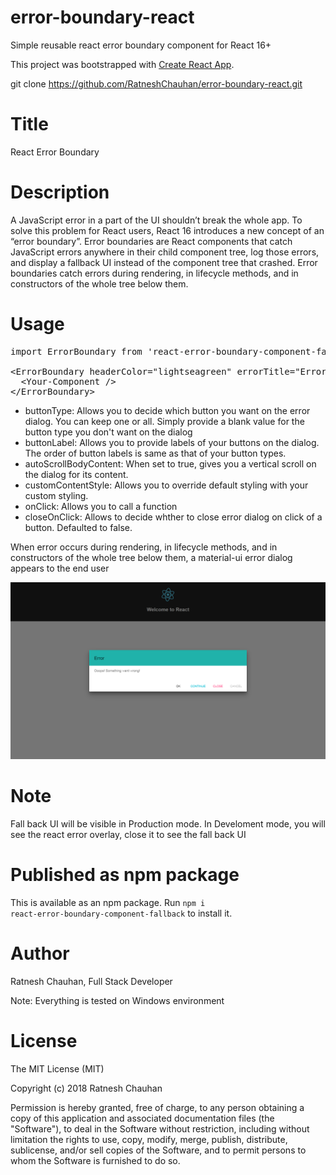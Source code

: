 # error-boundary-react
Simple reusable react error boundary component for React 16+

This project was bootstrapped with [Create React App](https://github.com/facebookincubator/create-react-app).

git clone https://github.com/RatneshChauhan/error-boundary-react.git

Title
==============
React Error Boundary


Description
=================
A JavaScript error in a part of the UI shouldn’t break the whole app. To solve this problem for React users, React 16 introduces a new concept of an “error boundary”.
Error boundaries are React components that catch JavaScript errors anywhere in their child component tree, log those errors, and display a fallback UI instead of the component tree that crashed. Error boundaries catch errors during rendering, in lifecycle methods, and in constructors of the whole tree below them.

Usage
==========================
 
 <pre><span class="pl-k">import</span><span class="pl-smi"> ErrorBoundary</span><span class="pl-k"> from</span> <span class="pl-s"><span class="pl-pds">'</span>react-error-boundary-component-fallback<span class="pl-pds">'</span></span>;

&lt;<span class="pl-ent"><span class="pl-c1">ErrorBoundary headerColor="lightseagreen" errorTitle="Error" errorText="Ooops! Something went wrong!" buttonType={['default', 'primary', 'secondary', 'disabled']} buttonLabel={['Ok', 'Continue', 'Close', 'Cancel']} onClick={'function-to-be-called'} closeOnClick={false} modal={true} autoScrollBodyContent={false} customContentStyle={null}</span></span>&gt;
  &lt;<span class="pl-ent"><span class="pl-c1">Your-Component</span></span> /&gt;
&lt;/<span class="pl-ent"><span class="pl-c1">ErrorBoundary</span></span>&gt;</pre>

* buttonType: Allows you to decide which button you want on the error dialog. You can keep one or all. Simply provide a blank value for the button type you don't want on the dialog
* buttonLabel: Allows you to provide labels of your buttons on the dialog. The order of button labels is same as that of your button types.
* autoScrollBodyContent: When set to true, gives you a vertical scroll on the dialog for its content.
* customContentStyle: Allows you to override default styling with your custom styling.
* onClick: Allows you to call a function
* closeOnClick: Allows to decide whther to close error dialog on click of a button. Defaulted to false.
 

When error occurs during rendering, in lifecycle methods, and in constructors of the whole tree below them, a material-ui error dialog appears to the end user

![alt text](https://github.com/RatneshChauhan/error-boundary-react/blob/master/example.png "Error Boundary Dialog")

Note
======
Fall back UI will be visible in Production mode. In Develoment mode, you will see the react error overlay, close it to see the fall back UI

Published as npm package
================
This is available as an npm package.
Run <code>npm i react-error-boundary-component-fallback</code> to install it.

Author
=============
Ratnesh Chauhan, Full Stack Developer

Note: Everything is tested on Windows environment

License
==============
The MIT License (MIT)

Copyright (c) 2018 Ratnesh Chauhan

Permission is hereby granted, free of charge, to any person obtaining a copy of this application and associated documentation files (the "Software"), to deal in the Software without restriction, including without limitation the rights to use, copy, modify, merge, publish, distribute, sublicense, and/or sell copies of the Software, and to permit persons to whom the Software is furnished to do so.


